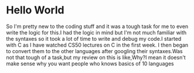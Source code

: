 # Hello World
So I'm pretty new to the coding stuff and it was a tough task for me to even write the logic for this.I had the logic in mind but I'm not much familiar with the syntaxes so it took a lot of time to write and debug my code.I started with C as I have watched CS50 lectures on C in the first week.
I then began to convert them to the other languages after googling their syntaxes.Was not that tough of a task,but my review on this is like,Why?I mean it doesn't make sense why you want people who knows basics of 10 languages
